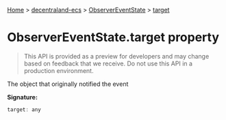 [Home](./index) &gt; [decentraland-ecs](./decentraland-ecs.md) &gt; [ObserverEventState](./decentraland-ecs.observereventstate.md) &gt; [target](./decentraland-ecs.observereventstate.target.md)

# ObserverEventState.target property

> This API is provided as a preview for developers and may change based on feedback that we receive. Do not use this API in a production environment.

The object that originally notified the event

**Signature:**
```javascript
target: any
```

